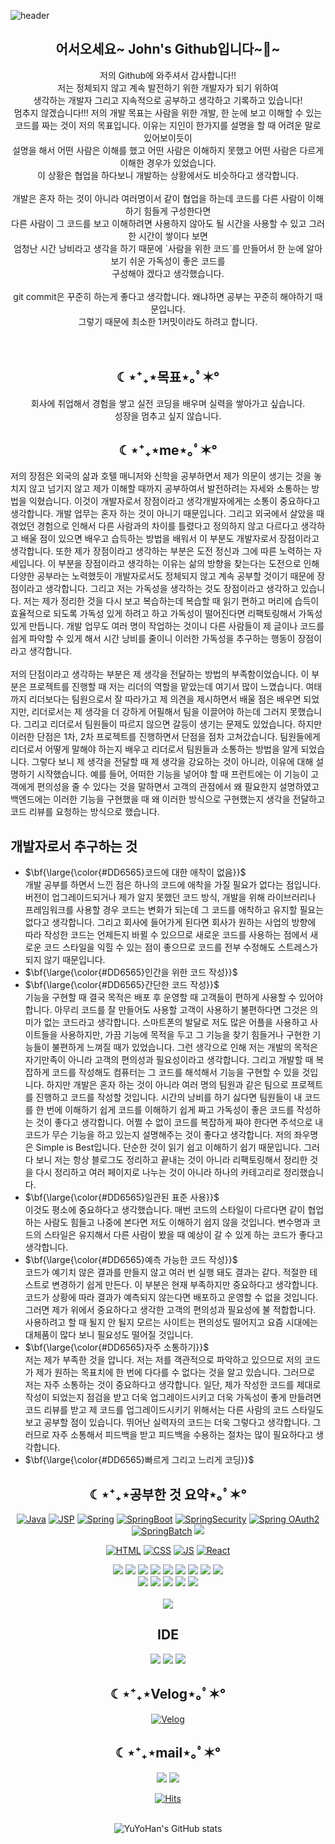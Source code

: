 ![header](https://capsule-render.vercel.app/api?type=waving&color=auto&height=300&weight=1000&section=header&text=Study%20Web&fontSize=90) 

<div align=center><h2>어서오세요~ John's Github입니다~👋~</h2>
 저의 Github에 와주셔서 감사합니다!!<br/>
저는 정체되지 않고 계속 발전하기 위한 개발자가 되기 위하여<br />
  생각하는 개발자 그리고 지속적으로 공부하고 생각하고 기록하고 있습니다! <br />
 멈추지 않겠습니다!!! 저의 개발 목표는 사람을 위한 개발, 한 눈에 보고 이해할 수 있는 <br/>
 코드를 짜는 것이 저의 목표입니다. 이유는 지인이 한가지를 설명을 할 때 어려운 말로 있어보이듯이 <br/>
 설명을 해서 어떤 사람은 이해를 했고 어떤 사람은 이해하지 못했고 어떤 사람은 다르게 이해한 경우가 있었습니다. <br/>
 이 상황은 협업을 하다보니 개발하는 상황에서도 비슷하다고 생각합니다. <br/>
 <br/>
 개발은 혼자 하는 것이 아니라 여러명이서 같이 협업을 하는데 코드를 다른 사람이 이해하기 힘들게 구성한다면<br/>
 다른 사람이 그 코드를 보고 이해하려면 사용하지 않아도 될 시간을 사용할 수 있고 그러한 시간이 쌓이다 보면 <br/>
 엄청난 시간 낭비라고 생각을 하기 때문에 `사람을 위한 코드`를 만들어서 한 눈에 알아보기 쉬운 가독성이 좋은 코드를 <br/>
 구성해야 겠다고 생각했습니다.
<br/>
<br/>
git commit은 꾸준히 하는게 좋다고 생각합니다. 왜냐하면 공부는 꾸준히 해야하기 때문입니다. <br/>
 그렇기 때문에 최소한 1커밋이라도 하려고 합니다.

 
 </div>
<br />
 <br />
<div align=center><h2> ☾⋆⁺₊⋆목표⋆｡ﾟ✶° </h2>
 회사에 취업해서 경험을 쌓고 실전 코딩을 배우며 실력을 쌓아가고 싶습니다. <br/>
 성장을 멈추고 싶지 않습니다.

</div>


</div> 
<div align=center><h2> ☾⋆⁺₊⋆me⋆｡ﾟ✶° </h2></div>
저의 장점은 외국의 삶과 호텔 매니저와 신학을 공부하면서 제가 의문이 생기는 것을 놓치지 않고 넘기지 않고 제가 이해할 때까지 공부하여서  발전하려는 자세와 소통하는 방법을 익혔습니다.  이것이 개발자로서 장점이라고 생각개발자에게는 소통이 중요하다고 생각합니다. 개발 업무는 혼자 하는 것이 아니기 때문입니다. 그리고 외국에서 살았을 때 겪었던 경험으로 인해서 다른 사람과의 차이를 틀렸다고 정의하지 않고 다르다고 생각하고 배울 점이 있으면 배우고 습득하는 방법을 배워서 이 부분도 개발자로서 장점이라고 생각합니다. 또한 제가 장점이라고 생각하는 부분은 도전 정신과 그에 따른 노력하는 자세입니다. 이 부분을 장점이라고 생각하는 이유는 삶의 방향을 찾는다는 도전으로 인해 다양한 공부라는 노력했듯이 개발자로서도 정체되지 않고 계속 공부할 것이기 때문에 장점이라고 생각합니다. 그리고 저는 가독성을 생각하는 것도 장점이라고 생각하고 있습니다. 저는 제가 정리한 것을 다시 보고 복습하는데 복습할 때 읽기 편하고 머리에 습득이 효율적으로 되도록 가독성 있게 하려고 하고 가독성이 떨어진다면 리팩토링해서 가독성 있게 만듭니다. 개발 업무도 여러 명이 작업하는 것이니 다른 사람들이 제 글이나 코드를 쉽게 파악할 수 있게 해서 시간 낭비를 줄이니 이러한 가독성을 추구하는 행동이 장점이라고 생각합니다.
<br/>
<br/>
저의 단점이라고 생각하는 부분은 제 생각을 전달하는 방법의 부족함이었습니다. 이 부분은 프로젝트를 진행할 때 저는 리더의 역할을 맡았는데 여기서 많이 느꼈습니다. 여태까지 리더보다는 팀원으로서 잘 따라가고 제 의견을 제시하면서 배울 점은 배우면 되었지만, 리더로서는 제 생각을 더 강하게 어필해서 팀을 이끌어야 하는데 그러지 못했습니다. 그리고 리더로서 팀원들이 따르지 않으면 갈등이 생기는 문제도 있었습니다. 하지만 이러한 단점은 1차, 2차 프로젝트를 진행하면서 단점을 점차 고쳐갔습니다. 팀원들에게 리더로서 어떻게 말해야 하는지 배우고 리더로서 팀원들과 소통하는 방법을 알게 되었습니다. 그렇다 보니 제 생각을 전달할 때 제 생각을 강요하는 것이 아니라, 이유에 대해 설명하기 시작했습니다. 예를 들어, 어떠한 기능을 넣어야 할 때 프런트에는 이 기능이 고객에게 편의성을 줄 수 있다는 것을 말하면서 고객의 관점에서 왜 필요한지 설명하였고 백엔드에는 이러한 기능을 구현했을 때 왜 이러한 방식으로 구현했는지 생각을 전달하고 코드 리뷰를 요청하는 방식으로 했습니다.

## 개발자로서 추구하는 것
- <sapn>$\bf{\large{\color{#DD6565}코드에 대한 애착이 없음}}$</span><br/>
개발 공부를 하면서 느낀 점은 하나의 코드에 애착을 가질 필요가 없다는 점입니다. 버전이 업그레이드되거나 제가 알지 못했던 코드 방식, 개발을 위해 라이브러리나 프레임워크를 사용할 경우 코드는 변화가 되는데 그 코드를 애착하고 유지할 필요는 없다고 생각합니다. 그리고 회사에 들어가게 된다면 회사가 원하는 사업의 방향에 따라 작성한 코드는 언제든지 바뀔 수 있으므로 새로운 코드를 사용하는 점에서 새로운 코드 스타일을 익힐 수 있는 점이 좋으므로 코드를 전부 수정해도 스트레스가 되지 않기 때문입니다.
- <sapn>$\bf{\large{\color{#DD6565}인간을 위한 코드 작성}}$</span> <br/>
- <sapn>$\bf{\large{\color{#DD6565}간단한 코드 작성}}$</span><br/>
기능을 구현할 때 결국 목적은 배포 후 운영할 때 고객들이 편하게 사용할 수 있어야 합니다. 아무리 코드를 잘 만들어도 사용할 고객이 사용하기 불편하다면 그것은 의미가 없는 코드라고 생각합니다. 스마트폰의 발달로 저도 많은 어플을 사용하고 사이트들을 사용하지만, 가끔 기능에 목적을 두고 그 기능을 찾기 힘들거나 구현한 기능들이 불편하게 느껴질 때가 있었습니다. 그런 생각으로 인해 저는 개발의 목적은 자기만족이 아니라 고객의 편의성과 필요성이라고 생각합니다. 그리고 개발할 때 복잡하게 코드를 작성해도 컴퓨터는 그 코드를 해석해서 기능을 구현할 수 있을 것입니다. 하지만 개발은 혼자 하는 것이 아니라 여러 명의 팀원과 같은 팀으로 프로젝트를 진행하고 코드를 작성할 것입니다. 시간의 낭비를 하기 싫다면 팀원들이 내 코드를 한 번에 이해하기 쉽게 코드를 이해하기 쉽게 짜고 가독성이 좋은 코드를 작성하는 것이 좋다고 생각합니다. 어쩔 수 없이 코드를 복잡하게 짜야 한다면 주석으로 내 코드가 무슨 기능을 하고 있는지 설명해주는 것이 좋다고 생각합니다. 저의 좌우명은 Simple is Best입니다. 단순한 것이 읽기 쉽고 이해하기 쉽기 때문입니다. 그러다 보니 저는 항상 블로그도 정리하고 끝내는 것이 아니라 리팩토링해서 정리한 것을 다시 정리하고 여러 페이지로 나누는 것이 아니라 하나의 카테고리로 정리했습니다.
- <sapn>$\bf{\large{\color{#DD6565}일관된 표준 사용}}$</span><br/>
이것도 평소에 중요하다고 생각했습니다. 매번 코드의 스타일이 다르다면 같이 협업하는 사람도 힘들고 나중에 본다면 저도 이해하기 쉽지 않을 것입니다. 변수명과 코드의 스타일은 유지해서 다른 사람이 봤을 때 예상이 갈 수 있게 하는 코드가 좋다고 생각합니다.
- <sapn>$\bf{\large{\color{#DD6565}예측 가능한 코드 작성}}$</span> <br/>
코드가 예기치 않은 결과를 만들지 않고 여러 번 실행 돼도 결과는 같다. 적절한 테스트로 변경하기 쉽게 만든다. 이 부분은 현재 부족하지만 중요하다고 생각합니다. 코드가 상황에 따라 결과가 예측되지 않는다면 배포하고 운영할 수 없을 것입니다. 그러면 제가 위에서 중요하다고 생각한 고객의 편의성과 필요성에 불 적합합니다. 사용하려고 할 때 될지 안 될지 모르는 사이트는 편의성도 떨어지고 요즘 시대에는 대체품이 많다 보니 필요성도 떨어질 것입니다.
- <sapn>$\bf{\large{\color{#DD6565}자주 소통하기}}$</span> <br/>
저는 제가 부족한 것을 압니다. 저는 저를 객관적으로 파악하고 있으므로 저의 코드가 제가 원하는 목표치에 한 번에 다다를 수 없다는 것을 알고 있습니다. 그러므로 저는 자주 소통하는 것이 중요하다고 생각합니다. 일단, 제가 작성한 코드를 제대로 작성이 되었는지 점검을 받고 더욱 업그레이드시키고 더욱 가독성이 좋게 만들려면 코드 리뷰를 받고 제 코드를 업그레이드시키기 위해서는 다른 사람의 코드 스타일도 보고 공부할 점이 있습니다. 뛰어난 실력자의 코드는 더욱 그렇다고 생각합니다. 그러므로 자주 소통해서 피드백을 받고 피드백을 수용하는 절차는 많이 필요하다고 생각합니다.
- <sapn>$\bf{\large{\color{#DD6565}빠르게 그리고 느리게 코딩}}$</span><br/>


<div align=center>
<h2 style="text-align :center">☾⋆⁺₊⋆공부한 것 요약⋆｡ﾟ✶°</h2>


 [![Java](https://img.shields.io/badge/Java-green?style=flat-square&logo=Java&logoColor=black)](https://github.com/YuYoHan/Java_Study)
[![JSP](https://img.shields.io/badge/JSP-blue?style=flat-square&logo=JSPt&logoColor=black)](https://github.com/YuYoHan/JSP)
 [![Spring](https://img.shields.io/badge/Spring-6DB33F?style=flat-square&logo=Spring&logoColor=black)](https://github.com/YuYoHan/Spring)
[![SpringBoot](https://img.shields.io/badge/SpringBoot-6DB33F?style=flat-square&logo=SpringBoot&logoColor=black)](https://github.com/YuYoHan/SpringBoot)
 [![SpringSecurity](https://img.shields.io/badge/SpringSecurity-6DB33F?style=flat-square&logo=SpringSecurity&logoColor=black)](https://github.com/YuYoHan/SpringSecurity)
  [![Spring OAuth2](https://img.shields.io/badge/OAuth2-000000?style=flat-square&logo=OAuth2&logoColor=black)](https://github.com/YuYoHan/scurity_JWT_OAuth2)
  [![SpringBatch](https://img.shields.io/badge/SpringBatch-6DB33F?style=flat-square&logo=SpringBatch&logoColor=black)](https://github.com/YuYoHan/SpringBatch)
  <img src="https://img.shields.io/badge/thymeleaf-005F0F?style=flat-square&logo=thymeleaf&logoColor=white">
 
[![HTML](https://img.shields.io/badge/HTML-E34F26?style=flat-square&logo=HTML&logoColor=black)](https://github.com/YuYoHan/HTML_CSS)
[![CSS](https://img.shields.io/badge/CSS-1572B6?style=flat-square&logo=HTML&logoColor=black)](https://github.com/YuYoHan/HTML_CSS)
[![JS](https://img.shields.io/badge/JavaScript-F7DF1E?style=flat-square&logo=JavaScript&logoColor=black)](https://github.com/YuYoHan/JS)
[![React](https://img.shields.io/badge/React-61DAFB?style=flat-square&logo=React&logoColor=black)](https://github.com/YuYoHan/React)

 <img src="https://img.shields.io/badge/nginx-009639?style=flat-square&logo=nginx&logoColor=white">
 <img src="https://img.shields.io/badge/redis-DC382D?style=flat-square&logo=redis&logoColor=white">
 <img src="https://img.shields.io/badge/apachekafka-231F20?style=flat-square&logo=apachekafka&logoColor=white">
<img src="https://img.shields.io/badge/jenkins-D24939?style=flat-square&logo=jenkins&logoColor=white">
<img src="https://img.shields.io/badge/docker-2496ED?style=flat-square&logo=docker&logoColor=white">
<img src="https://img.shields.io/badge/kubernetes-326CE5?style=flat-square&logo=kubernetes&logoColor=white">
 <img src="https://img.shields.io/badge/AWS-232F3E?style=flat-square&logo=AWS&logoColor=white">
 <img src="https://img.shields.io/badge/EC2-FF9900?style=flat-square&logo=amazonec2&logoColor=white">
  <img src="https://img.shields.io/badge/RDS-527FFF?style=flat-square&logo=amazonrds&logoColor=white">
   <br/>

 <img src="https://img.shields.io/badge/github-181717?style=flat-square&logo=github&logoColor=white">
  <img src="https://img.shields.io/badge/git-F05032?style=flat-square&logo=git&logoColor=white">
<img src="https://img.shields.io/badge/apache tomcat-F8DC75?style=flat-square&logo=apachetomcat&logoColor=white">
 <img src="https://img.shields.io/badge/mysql-4479A1?style=flat-square&logo=mysql&logoColor=white">
 <img src="https://img.shields.io/badge/H2-blue?style=flat-square&logo=H2&logoColor=white">

 <br />
 <br />
 <img src="https://img.shields.io/badge/bootstrap-7952B3?style=flat-square&logo=bootstrap&logoColor=white">
<h2>IDE</h2>
<img src="https://img.shields.io/badge/Visual Studio Code-007ACC?style=flat-square&logo=VisualStudioCode&logoColor=white">
 <img src="https://img.shields.io/badge/IntelliJ IDEA-000000?style=flat-square&logo=IntelliJIDEA&logoColor=white">
 <img src="https://img.shields.io/badge/Eclipse IDE-2C2255?style=flat-square&logo=EclipseIDE&logoColor=white">

<h2 style="text-align :center">☾⋆⁺₊⋆Velog⋆｡ﾟ✶°</h2>

 
[![Velog](https://img.shields.io/badge/Velog-20C997?style=flat-square&logo=Velog&logoColor=black)](https://velog.io/@zxzz45/about)
 
 <h2 style="text-align:center">☾⋆⁺₊⋆mail⋆｡ﾟ✶°</h2>
 <a href="mailto:zxzz8014@naver.com"><img src="https://img.shields.io/badge/Naver-03C75A?style=flat-square&logo=Naver&logoColor=white&link=mailto:zxzz8014@naver.com"/></a>
<a href="mailto:dbekdms14744@gmail.com"><img src="https://img.shields.io/badge/Gmail-D0A9F5?style=flat-square&logo=Gmail&logoColor=white&link=mailto:dbekdms14744@gmail.com"/></a>
   
<br />


 
[![Hits](https://hits.seeyoufarm.com/api/count/incr/badge.svg?url=https%3A%2F%2Fgithub.com%2FYuYoHan&count_bg=%2379C83D&title_bg=%23555555&icon=&icon_color=%2335DFF1&title=hits&edge_flat=false)]()
 <br />
 <br />
 
 ![YuYoHan's GitHub stats](https://github-readme-stats.vercel.app/api?username=YuYoHan&show_icons=true&theme=radical)
</div>
  
